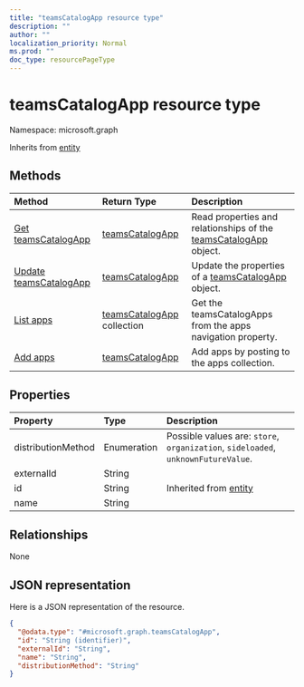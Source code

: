 ```yaml
---
title: "teamsCatalogApp resource type"
description: ""
author: ""
localization_priority: Normal
ms.prod: ""
doc_type: resourcePageType
---
```


# teamsCatalogApp resource type


Namespace: microsoft.graph




Inherits from [entity](../resources/entity.md)

## Methods
|Method|Return Type|Description|
|:---|:---|:---|
|[Get teamsCatalogApp](../api/teamscatalogapp-get.md)|[teamsCatalogApp](../resources/teamscatalogapp.md)|Read properties and relationships of the [teamsCatalogApp](../resources/teamscatalogapp.md) object.|
|[Update teamsCatalogApp](../api/teamscatalogapp-update.md)|[teamsCatalogApp](../resources/teamscatalogapp.md)|Update the properties of a [teamsCatalogApp](../resources/teamscatalogapp.md) object.|
|[List apps](../api/team-list-apps.md)|[teamsCatalogApp](../resources/teamscatalogapp.md) collection|Get the teamsCatalogApps from the apps navigation property.|
|[Add apps](../api/team-post-apps.md)|[teamsCatalogApp](../resources/teamscatalogapp.md)|Add apps by posting to the apps collection.|

## Properties
|Property|Type|Description|
|:---|:---|:---|
|distributionMethod|Enumeration| Possible values are: `store`, `organization`, `sideloaded`, `unknownFutureValue`.|
|externalId|String||
|id|String| Inherited from [entity](../resources/entity.md)|
|name|String||

## Relationships
None

## JSON representation
Here is a JSON representation of the resource.
<!-- {
  "blockType": "resource",
  "keyProperty": "id",
  "@odata.type": "microsoft.graph.teamsCatalogApp",
  "baseType": "microsoft.graph.entity",
  "openType": false
}
-->
``` json
{
  "@odata.type": "#microsoft.graph.teamsCatalogApp",
  "id": "String (identifier)",
  "externalId": "String",
  "name": "String",
  "distributionMethod": "String"
}
```

